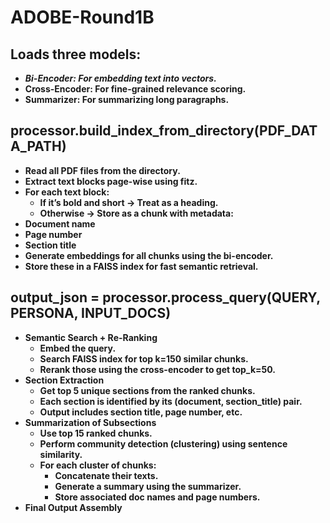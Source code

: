 # ADOBE-Round1B

## **Loads three models:**

- **_Bi-Encoder: For embedding text into vectors._**
- **Cross-Encoder: For fine-grained relevance scoring.**
- **Summarizer: For summarizing long paragraphs.**

## **processor.build_index_from_directory(PDF_DATA_PATH)**

- **Read all PDF files from the directory.**
- **Extract text blocks page-wise using fitz.**
- **For each text block:**
  - **If it’s bold and short → Treat as a heading.**
  - **Otherwise → Store as a chunk with metadata:**
- **Document name**
- **Page number**
- **Section title**
- **Generate embeddings for all chunks using the bi-encoder.**
- **Store these in a FAISS index for fast semantic retrieval.**

## **output_json = processor.process_query(QUERY, PERSONA, INPUT_DOCS)**

- **Semantic Search + Re-Ranking**
  - **Embed the query.**
  - **Search FAISS index for top k=150 similar chunks.**
  - **Rerank those using the cross-encoder to get top_k=50.**
- **Section Extraction**
  - **Get top 5 unique sections from the ranked chunks.**
  - **Each section is identified by its (document, section_title) pair.**
  - **Output includes section title, page number, etc.**
- **Summarization of Subsections**
  - **Use top 15 ranked chunks.**
  - **Perform community detection (clustering) using sentence similarity.**
  - **For each cluster of chunks:**
    - **Concatenate their texts.**
    - **Generate a summary using the summarizer.**
    - **Store associated doc names and page numbers.**
- **Final Output Assembly**
